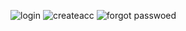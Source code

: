 ![login](https://github.com/rohitatole29/Hotel-Management-System-/assets/101317136/5b20ce7f-fddf-4fe3-a250-1cdf9a6c1034)
![createacc](https://github.com/rohitatole29/Hotel-Management-System-/assets/101317136/d73cba00-3007-405a-b383-a5965cf58b84)
![forgot passwoed](https://github.com/rohitatole29/Hotel-Management-System-/assets/101317136/9fd11582-a54f-46c2-b8ac-ce5da672e777)
